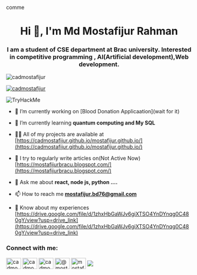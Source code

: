 comme<h1 align="center">Hi 👋, I'm Md Mostafijur Rahman</h1>
<h3 align="center">I am a student of CSE department at Brac university. Interested in competitive programming , AI(Artificial development),Web development.</h3>

<p align="left"> <img src="https://komarev.com/ghpvc/?username=cadmostafijur&label=Profile%20views&color=0e75b6&style=flat" alt="cadmostafijur" /> </p>

<p align="left"> <a href="https://github.com/ryo-ma/github-profile-trophy"><img src="https://github-profile-trophy.vercel.app/?username=cadmostafijur" alt="cadmostafijur" /></a> </p>
<p><img src="https://tryhackme-badges.s3.amazonaws.com/mostafijur.bd786.png" alt="TryHackMe"></p>

- 🔭 I’m currently working on [Blood Donation Applicaation](wait for it)

- 🌱 I’m currently learning **quantum computing and My SQL**

- 👨‍💻 All of my projects are available at [https://cadmostafijur.github.io/mostafijur.github.io/](https://cadmostafijur.github.io/mostafijur.github.io/)

- 📝 I try to regularly write articles on(Not Active Now) [https://mostafijurbracu.blogspot.com/](https://mostafijurbracu.blogspot.com/)

- 💬 Ask me about **react, node js, python ....**

- 📫 How to reach me **mostafijur.bd76@gmail.com**

- 📄 Know about my experiences [https://drive.google.com/file/d/1zhxHbGaWJv6giXTSO4YnDYnqg0C480gY/view?usp=drive_link](https://drive.google.com/file/d/1zhxHbGaWJv6giXTSO4YnDYnqg0C480gY/view?usp=drive_link)

<h3 align="left">Connect with me:</h3>
<p align="left">
<a href="https://linkedin.com/in/cadmostafijur" target="blank"><img align="center" src="https://raw.githubusercontent.com/rahuldkjain/github-profile-readme-generator/master/src/images/icons/Social/linked-in-alt.svg" alt="cadmostafijur" height="30" width="40" /></a>
<a href="https://fb.com/cadmostafijur" target="blank"><img align="center" src="https://raw.githubusercontent.com/rahuldkjain/github-profile-readme-generator/master/src/images/icons/Social/facebook.svg" alt="cadmostafijur" height="30" width="40" /></a>
<a href="https://instagram.com/cadmostafijur" target="blank"><img align="center" src="https://raw.githubusercontent.com/rahuldkjain/github-profile-readme-generator/master/src/images/icons/Social/instagram.svg" alt="cadmostafijur" height="30" width="40" /></a>
<a href="https://www.hackerrank.com/@mostafijur_bd786" target="blank"><img align="center" src="https://raw.githubusercontent.com/rahuldkjain/github-profile-readme-generator/master/src/images/icons/Social/hackerrank.svg" alt="@mostafijur_bd786" height="30" width="40" /></a>
<a href="https://codeforces.com/profile/mostafijur721" target="blank"><img align="center" src="https://raw.githubusercontent.com/rahuldkjain/github-profile-readme-generator/master/src/images/icons/Social/codeforces.svg" alt="mostafijur721" height="30" width="40" /></a>
<a href="https://www.leetcode.com/cadmostafijur" target="blank"><img align="center" src="https://raw.githubusercontent.com/rahuldkjain/github-profile-readme-generator/master/src/images/icons/Social/leet-code.svg" 
</p>


